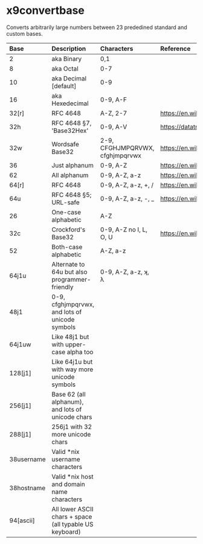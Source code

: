 # x9convertbase
Converts arbitrarily large numbers between 23 prededined standard and custom bases.

| Base        | Description                                                 | Characters                        | Reference
|:---         |:---                                                         |:---                               |:---
| 2           | aka Binary                                                  | 0,1 
| 8           | aka Octal                                                   | 0-7 
| 10          | aka Decimal [default]                                       | 0-9 
| 16          | aka Hexedecimal                                             | 0-9, A-F 
| 32[r]       | RFC 4648                                                    | A-Z, 2-7                          | https://en.wikipedia.org/wiki/Base32
| 32h         | RFC 4648 §7, 'Base32Hex'                                    | 0-9, A-V                          | https://datatracker.ietf.org/doc/html/rfc4648#section-7
| 32w         | Wordsafe Base32                                             | 2-9, CFGHJMPQRVWX, cfghjmpqrvwx   | https://en.wikipedia.org/wiki/Base32#Word-safe_alphabet
| 36          | Just alphanum                                               | 0-9, A-Z                          | https://en.wikipedia.org/wiki/Base36
| 62          | All alphanum                                                | 0-9, A-Z, a-z                     | https://en.wikipedia.org/wiki/Base62
| 64[r]       | RFC 4648                                                    | 0-9, A-Z, a-z, +, /               | https://en.wikipedia.org/wiki/Base64
| 64u         | RFC 4648 §5; URL-safe                                       | 0-9, A-Z, a-z, -, _               | https://en.wikipedia.org/wiki/Base64#Variants_summary_table
| 26          | One-case alphabetic                                         | A-Z
| 32c         | Crockford's Base32                                          | 0-9, A-Z no I, L, O, U            | https://en.wikipedia.org/wiki/Base32#Crockford's_Base32
| 52          | Both-case alphabetic                                        | A-Z, a-z
| 64j1u       | Alternate to 64u but also programmer-friendly               | 0-9, A-Z, a-z, ʞ, λ
| 48j1        | 0-9, cfghjmpqrvwx, and lots of unicode symbols
| 64j1uw      | Like 48j1 but with upper-case alpha too
| 128[j1]     | Like 64j1u but with way more unicode symbols
| 256[j1]     | Base 62 (all alphanum), and lots of unicode chars
| 288[j1]     | 256j1 with 32 more unicode chars
| 38username  | Valid *nix username characters
| 38hostname  | Valid *nix host and domain name characters
| 94[ascii]   | All lower ASCII chars + space (all typable US keyboard)
